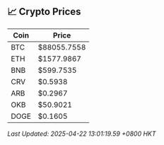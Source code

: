 ## 📈 Crypto Prices

| Coin | Price |
| ---- | ----- |
| BTC | $88055.7558 |
| ETH | $1577.9867 |
| BNB | $599.7535 |
| CRV | $0.5938 |
| ARB | $0.2967 |
| OKB | $50.9021 |
| DOGE | $0.1605 |

_Last Updated: 2025-04-22 13:01:19.59 +0800 HKT_